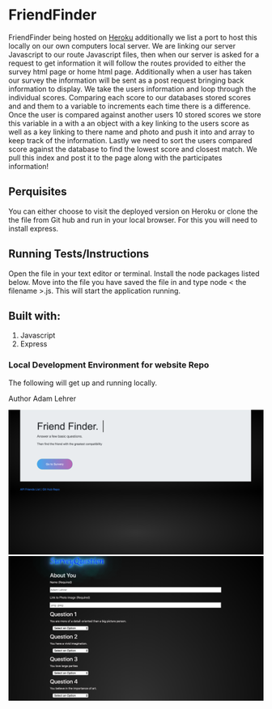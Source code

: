 # FriendFinder
FriendFinder being hosted on <a href="https://friendfinder394.herokuapp.com/survey">Heroku</a> additionally we list a port to host this locally on our own computers local server. We are linking our server Javascript to our route Javascript files, then when our server is asked for a request to get information it will follow the routes provided to either the survey html page or home html page. Additionally when a user has taken our survey the information will be sent as a post request bringing back information to display. We take the users information and loop through the individual scores. Comparing each score to our databases stored scores and and them to a variable to increments each time there is a difference. Once the user is compared against another users 10 stored scores we store this variable in a with a an object with a key linking to the users score as well as a key linking to there name and photo  and push it into and array to keep track of the information. Lastly we need to sort the users compared score against the database to find the lowest score and closest match. We pull this index and post it to the page along with the participates information!
 

## Perquisites
You can either choose to visit the deployed version on Heroku or clone the the file from Git hub and run in your local browser. For this you will need to install express.

## Running Tests/Instructions
Open the file in your text editor or terminal. Install the node packages listed below. Move into the file you have saved the file in and type node < the filename >.js. This will start the application running.

## Built with:
<ol>
<li> Javascript
<li> Express
</ol>

### Local Development Environment for website Repo
The following will get up and running locally.

Author
Adam Lehrer

![Friend Finder](app/assets/HomePage.png)
![Friend Finder](app/assets/Survey.png)






